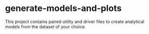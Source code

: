 # generate-models-and-plots
This project contains paired utility and driver files to create analytical models from the dataset of your choice.
